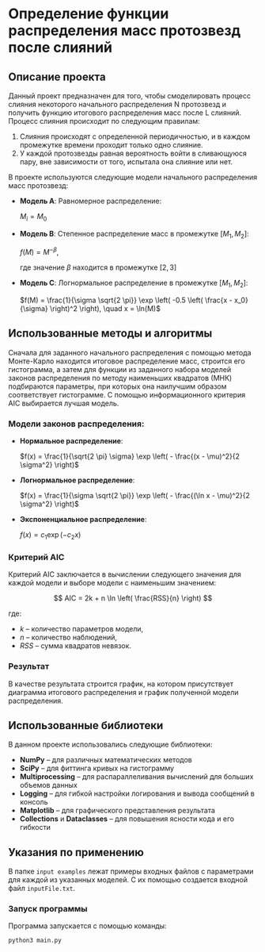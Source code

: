 # Определение функции распределения масс протозвезд после слияний

## Описание проекта
Данный проект предназначен для того, чтобы смоделировать процесс слияния некоторого начального распределения N протозвезд и получить функцию итогового распределения масс после L слияний. Процесс слияния происходит по следующим правилам:

1. Слияния происходят с определенной периодичностью, и в каждом промежутке времени проходит только одно слияние.
2. У каждой протозвезды равная вероятность войти в сливающуюся пару, вне зависимости от того, испытала она слияние или нет.

В проекте используются следующие модели начального распределения масс протозвезд:

- **Модель A**: Равномерное распределение:

  $M_i = M_0$

- **Модель B**: Степенное распределение масс в промежутке $[M_1, M_2]$:

  $f(M) = M^{-\beta},$
  
  где значение $\beta$ находится в промежутке $[2, 3]$

- **Модель C**: Логнормальное распределение в промежутке $[M_1, M_2]$:

  $f(M) = \frac{1}{\sigma \sqrt{2 \pi}} \exp \left( -0.5 \left( \frac{x - x_0}{\sigma} \right)^2 \right), \quad x = \ln(M)$

## Использованные методы и алгоритмы
Сначала для заданного начального распределения с помощью метода Монте-Карло находится итоговое распределение масс, строится его гистограмма, а затем для функции из заданного набора моделей законов распределения по методу наименьших квадратов (МНК) подбираются параметры, при которых она наилучшим образом соответствует гистограмме. С помощью информационного критерия AIC выбирается лучшая модель.

### Модели законов распределения:
- **Нормальное распределение**:
  
  $f(x) = \frac{1}{\sqrt{2 \pi} \sigma} \exp \left( - \frac{(x - \mu)^2}{2 \sigma^2} \right)$

- **Логнормальное распределение**:
  
  $f(x) = \frac{1}{\sigma \sqrt{2 \pi}} \exp \left( - \frac{(\ln x - \mu)^2}{2 \sigma^2} \right)$

- **Экспоненциальное распределение**:
  
  $f(x) = c_1 \exp (-c_2 x)$

### Критерий AIC
Критерий AIC заключается в вычислении следующего значения для каждой модели и выборе модели с наименьшим значением:

$$
AIC = 2k + n \ln \left( \frac{RSS}{n} \right)
$$

где:
- $k$ – количество параметров модели,
- $n$ – количество наблюдений,
- $RSS$ – сумма квадратов невязок.

### Результат
В качестве результата строится график, на котором присутствует диаграмма итогового распределения и график полученной модели распределения.

## Использованные библиотеки
В данном проекте использовались следующие библиотеки:
- **NumPy** – для различных математических методов
- **SciPy** – для фиттинга кривых на гистограмму
- **Multiprocessing** – для распараллеливания вычислений для больших объемов данных
- **Logging** – для гибкой настройки логирования и вывода сообщений в консоль
- **Matplotlib** – для графического представления результата
- **Collections** и **Dataclasses** – для повышения ясности кода и его гибкости

## Указания по применению
В папке `input examples` лежат примеры входных файлов с параметрами для каждой из указанных моделей. С их помощью создается входной файл `inputFile.txt`.

### Запуск программы
Программа запускается с помощью команды:

```bash
python3 main.py
